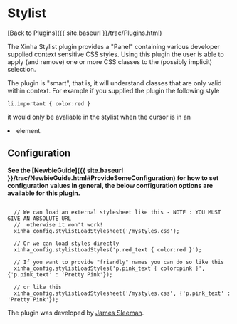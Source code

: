 # Stylist

[Back to Plugins]({{ site.baseurl }}/trac/Plugins.html)

The Xinha Stylist plugin provides a "Panel" containing various developer supplied context sensitive CSS styles.  Using this plugin the user is able to apply (and remove) one or more CSS classes to the (possibly implicit) selection.

The plugin is "smart", that is, it will understand classes that are only valid within context.  For example if you supplied the plugin the following style


```
li.important { color:red } 
```

it would only be avaliable in the stylist when the cursor is in an <li> element.

## Configuration

**See the [NewbieGuide]({{ site.baseurl }}/trac/NewbieGuide.html#ProvideSomeConfiguration) for how to set configuration values in general, the below configuration options are available for this plugin.**



```

  // We can load an external stylesheet like this - NOTE : YOU MUST GIVE AN ABSOLUTE URL
  //  otherwise it won't work!
  xinha_config.stylistLoadStylesheet('/mystyles.css');

  // Or we can load styles directly
  xinha_config.stylistLoadStyles('p.red_text { color:red }');

  // If you want to provide "friendly" names you can do so like this
  xinha_config.stylistLoadStyles('p.pink_text { color:pink }', {'p.pink_text' : 'Pretty Pink'});

  // or like this
  xinha_config.stylistLoadStylesheet('/mystyles.css', {'p.pink_text' : 'Pretty Pink'});
```


The plugin was developed by [James Sleeman](http://code.gogo.co.nz/).
